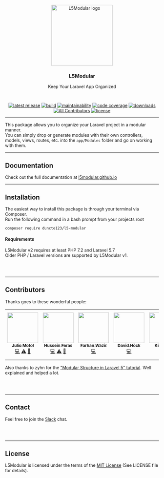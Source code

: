 <p align="center"><img width="200" src="https://l5modular.github.io/assets/logo-no-borders-bicolor-vibrant.svg" alt="L5Modular logo"></p>
<h3 align="center">L5Modular</h3>
<p align="center">Keep Your Laravel App Organized</p>
<br>
<p align="center">
    <a href="https://github.com/Artem-Schander/L5Modular/releases"><img src="https://img.shields.io/github/v/release/artem-schander/L5Modular" alt="latest release"></a>
    <a href="https://app.buddy.works/schanderartem/l5modular/pipelines/pipeline/377455"><img src="https://app.buddy.works/schanderartem/l5modular/pipelines/pipeline/377455/badge.svg?token=4b7b3c4d7519e9539b3182b6ab83a51aa0e08f1ff562c4b8a8a393c266a4ba67" alt="build"></a>
    <a href="https://codeclimate.com/github/Artem-Schander/L5Modular"><img src="https://img.shields.io/codeclimate/maintainability-percentage/Artem-Schander/L5Modular" alt="maintainability"></a>
    <a href="https://codeclimate.com/github/Artem-Schander/L5Modular"><img src="https://img.shields.io/codeclimate/coverage/Artem-Schander/L5Modular" alt="code coverage"></a>
    <a href="https://packagist.org/packages/artem-schander/l5-modular"><img src="https://img.shields.io/packagist/dt/artem-schander/l5-modular.svg" alt="downloads"></a>
<!-- ALL-CONTRIBUTORS-BADGE:START - Do not remove or modify this section -->
<a href='#contributors'><img src='https://img.shields.io/badge/contributors-7-orange.svg' alt='All Contributors'></a>
<!-- ALL-CONTRIBUTORS-BADGE:END -->
    <a href="https://github.com/Artem-Schander/L5Modular/blob/master/LICENSE"><img src="https://img.shields.io/packagist/l/artem-schander/l5-modular" alt="license"></a>
</p>

<hr>

This package allows you to organize your Laravel project in a modular manner.  
You can simply drop or generate modules with their own controllers, models, views, routes, etc. into the `app/Modules` folder and go on working with them.

---

## Documentation

Check out the full documentation at [l5modular.github.io](https://l5modular.github.io)

---

## Installation

The easiest way to install this package is through your terminal via Composer.  
Run the following command in a bash prompt from your projects root
```bash
composer require duncte123/l5-modular
```

#### Requirements

L5Modular v2 requires at least PHP 7.2 and Laravel 5.7  
Older PHP / Laravel versions are supported by L5Modular v1. 


<br>
<br>

---

## Contributors

Thanks goes to these wonderful people:
<!-- ALL-CONTRIBUTORS-LIST:START - Do not remove or modify this section -->
<!-- prettier-ignore-start -->
<!-- markdownlint-disable -->
<table>
  <tr>
    <td align="center"><a href="https://github.com/juliomotol"><img src="https://avatars0.githubusercontent.com/u/21353103?v=4" width="100px;" alt=""/><br /><sub><b>Julio Motol</b></sub></a><br /><a href="https://github.com/Artem-Schander/L5Modular/commits?author=juliomotol" title="Code">💻</a> <a href="https://github.com/Artem-Schander/L5Modular/commits?author=juliomotol" title="Tests">⚠️</a> <a href="#tool-juliomotol" title="Tools">🔧</a></td>
    <td align="center"><a href="https://github.com/husseinferas"><img src="https://avatars1.githubusercontent.com/u/27640691?v=4" width="100px;" alt=""/><br /><sub><b>Hussein Feras</b></sub></a><br /><a href="https://github.com/Artem-Schander/L5Modular/commits?author=husseinferas" title="Code">💻</a> <a href="https://github.com/Artem-Schander/L5Modular/commits?author=husseinferas" title="Tests">⚠️</a> <a href="#tool-husseinferas" title="Tools">🔧</a></td>
    <td align="center"><a href="https://www.cideator.com"><img src="https://avatars0.githubusercontent.com/u/241825?v=4" width="100px;" alt=""/><br /><sub><b>Farhan Wazir</b></sub></a><br /><a href="https://github.com/Artem-Schander/L5Modular/commits?author=farhanwazir" title="Code">💻</a></td>
    <td align="center"><a href="http://alpin11.at"><img src="https://avatars3.githubusercontent.com/u/24294584?v=4" width="100px;" alt=""/><br /><sub><b>David Höck </b></sub></a><br /><a href="https://github.com/Artem-Schander/L5Modular/commits?author=davidhoeck" title="Code">💻</a></td>
    <td align="center"><a href="https://github.com/mrpamacs"><img src="https://avatars0.githubusercontent.com/u/1251025?v=4" width="100px;" alt=""/><br /><sub><b>Kis Viktor</b></sub></a><br /><a href="https://github.com/Artem-Schander/L5Modular/commits?author=mrpamacs" title="Code">💻</a></td>
    <td align="center"><a href="https://github.com/AkramBerkawy"><img src="https://avatars1.githubusercontent.com/u/3511510?v=4" width="100px;" alt=""/><br /><sub><b>Akram Berkawy</b></sub></a><br /><a href="https://github.com/Artem-Schander/L5Modular/commits?author=AkramBerkawy" title="Code">💻</a></td>
    <td align="center"><a href="https://github.com/tombombadilll"><img src="https://avatars2.githubusercontent.com/u/1056064?v=4" width="100px;" alt=""/><br /><sub><b>Thomas Eriksson</b></sub></a><br /><a href="https://github.com/Artem-Schander/L5Modular/issues?q=author%3Atombombadilll" title="Bug reports">🐛</a></td>
  </tr>
</table>

<!-- markdownlint-enable -->
<!-- prettier-ignore-end -->
<!-- ALL-CONTRIBUTORS-LIST:END -->

Also thanks to zyhn for the ["Modular Structure in Laravel 5" tutorial](http://ziyahanalbeniz.blogspot.com.tr/2015/03/modular-structure-in-laravel-5.html). Well explained and helped a lot.

<br>
<br>

---

## Contact

Feel free to join the [Slack](https://join.slack.com/t/l5modular/shared_invite/zt-dd53wpkn-pqT~2IWtTA8vWxQVWz4AHg) chat.

<br>
<br>

---

## License

L5Modular is licensed under the terms of the [MIT License](https://github.com/Artem-Schander/L5Modular/blob/master/LICENSE)
(See LICENSE file for details).
